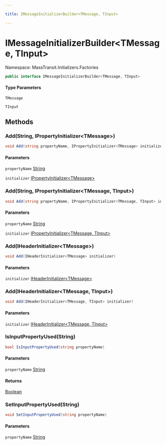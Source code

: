 ```yaml
---

title: IMessageInitializerBuilder<TMessage, TInput>

---
```


# IMessageInitializerBuilder\<TMessage, TInput\>

Namespace: MassTransit.Initializers.Factories

```csharp
public interface IMessageInitializerBuilder<TMessage, TInput>
```

#### Type Parameters

`TMessage`<br/>

`TInput`<br/>

## Methods

### **Add(String, IPropertyInitializer\<TMessage\>)**

```csharp
void Add(string propertyName, IPropertyInitializer<TMessage> initializer)
```

#### Parameters

`propertyName` [String](https://learn.microsoft.com/en-us/dotnet/api/system.string)<br/>

`initializer` [IPropertyInitializer\<TMessage\>](../masstransit-initializers/ipropertyinitializer-1)<br/>

### **Add(String, IPropertyInitializer\<TMessage, TInput\>)**

```csharp
void Add(string propertyName, IPropertyInitializer<TMessage, TInput> initializer)
```

#### Parameters

`propertyName` [String](https://learn.microsoft.com/en-us/dotnet/api/system.string)<br/>

`initializer` [IPropertyInitializer\<TMessage, TInput\>](../masstransit-initializers/ipropertyinitializer-2)<br/>

### **Add(IHeaderInitializer\<TMessage\>)**

```csharp
void Add(IHeaderInitializer<TMessage> initializer)
```

#### Parameters

`initializer` [IHeaderInitializer\<TMessage\>](../masstransit-initializers/iheaderinitializer-1)<br/>

### **Add(IHeaderInitializer\<TMessage, TInput\>)**

```csharp
void Add(IHeaderInitializer<TMessage, TInput> initializer)
```

#### Parameters

`initializer` [IHeaderInitializer\<TMessage, TInput\>](../masstransit-initializers/iheaderinitializer-2)<br/>

### **IsInputPropertyUsed(String)**

```csharp
bool IsInputPropertyUsed(string propertyName)
```

#### Parameters

`propertyName` [String](https://learn.microsoft.com/en-us/dotnet/api/system.string)<br/>

#### Returns

[Boolean](https://learn.microsoft.com/en-us/dotnet/api/system.boolean)<br/>

### **SetInputPropertyUsed(String)**

```csharp
void SetInputPropertyUsed(string propertyName)
```

#### Parameters

`propertyName` [String](https://learn.microsoft.com/en-us/dotnet/api/system.string)<br/>
